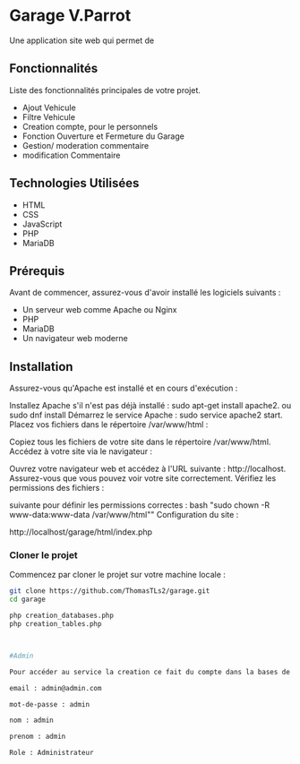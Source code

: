 # Garage V.Parrot

Une application site web qui permet de 

## Fonctionnalités

Liste des fonctionnalités principales de votre projet.
- Ajout Vehicule
- Filtre Vehicule
- Creation compte, pour le personnels 
- Fonction Ouverture et Fermeture du Garage
- Gestion/ moderation commentaire
- modification Commentaire 


## Technologies Utilisées

- HTML
- CSS
- JavaScript
- PHP
- MariaDB

## Prérequis

Avant de commencer, assurez-vous d'avoir installé les logiciels suivants :
- Un serveur web comme Apache ou Nginx
- PHP 
- MariaDB
- Un navigateur web moderne



## Installation
Assurez-vous qu'Apache est installé et en cours d'exécution :

Installez Apache s'il n'est pas déjà installé : sudo apt-get install apache2. ou 
                                                sudo dnf install 
Démarrez le service Apache : sudo service apache2 start.
Placez vos fichiers dans le répertoire /var/www/html :

Copiez tous les fichiers de votre site dans le répertoire /var/www/html.
Accédez à votre site via le navigateur :

Ouvrez votre navigateur web et accédez à l'URL suivante : http://localhost.
Assurez-vous que vous pouvez voir votre site correctement.
Vérifiez les permissions des fichiers :

suivante pour définir les permissions correctes :
bash
"sudo chown -R www-data:www-data /var/www/html""
Configuration du site :

 http://localhost/garage/html/index.php

### Cloner le projet

Commencez par cloner le projet sur votre machine locale :

```bash
git clone https://github.com/ThomasTLs2/garage.git
cd garage

php creation_databases.php
php creation_tables.php 



#Admin

Pour accéder au service la creation ce fait du compte dans la bases de donnée ce fait automatiquement 

email : admin@admin.com

mot-de-passe : admin

nom : admin

prenom : admin 

Role : Administrateur

